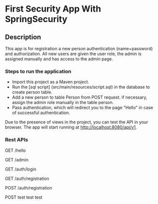 # First Security App With SpringSecurity
## Description
This app is for registration a new person authentication (name+password) and authorization. 
All new users are given the user role, the admin is assigned manually and has access to the admin page. 

### Steps to run the application
- Import this project as a Maven project.
- Run the [sql script] (src/main/resources/script.sql) in the database to create person table.
- Add a new person to table Person from POST request. if necessary, assign the admin role manually in the table person.
- Pass authentication, which will redirect you to the page "Hello" in case of successful authentication.

Due to the presence of views in the project, you can test the API in your browser.
The app will start running at <http://localhost:8080/api/v1>.
### Rest APIs
 GET /hello

 GET /admin
 
 GET /auth/login

 GET /auth/registration

 POST /auth/registration

 POST test test test

